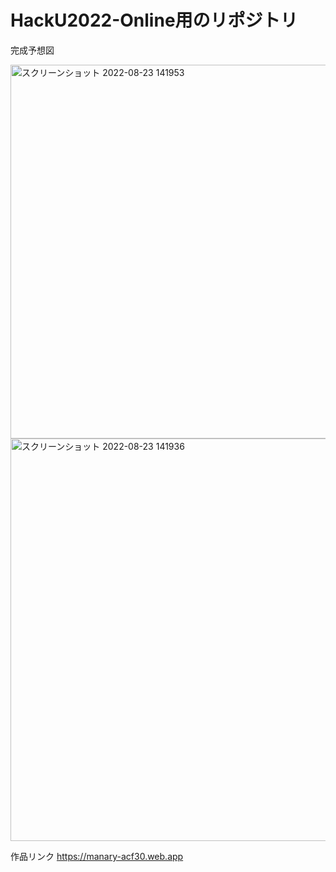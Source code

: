 # HackU2022-Online用のリポジトリ
完成予想図


<img width="598" alt="スクリーンショット 2022-08-23 141953" src="https://user-images.githubusercontent.com/70817864/186076283-49723bb0-9666-4f0c-9b5c-9d6da91b8f7c.png">
<img width="644" alt="スクリーンショット 2022-08-23 141936" src="https://user-images.githubusercontent.com/70817864/186076291-9f28d5c8-e52f-4fed-9809-a84cba76c2d7.png">

作品リンク
https://manary-acf30.web.app

